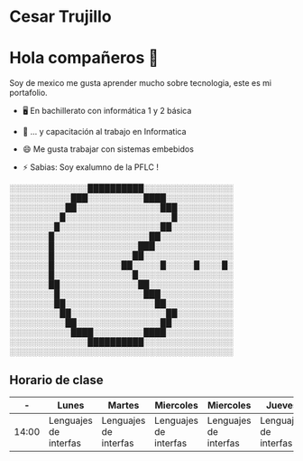# Cesar Trujillo

# Hola compañeros 👋

Soy de mexico me gusta aprender mucho sobre tecnologia, este es mi portafolio.


- 🖥 En bachillerato con informática 1 y 2 básica

- 📲 ... y capacitación al trabajo en Informatica

- 😄 Me gusta trabajar con sistemas embebidos

- ⚡ Sabias: Soy exalumno de la PFLC !


░░░░░░░░░░░░░░██████████░░░░░░░░░░░░░░░░
░░░░░░░░░░░███░░░░░░░░░░████░░░░░░░░░░░░
░░░░░░░░░░██░░░░░░░░░░░░░░░███░░░░░░░░░░
░░░░░░░░░█░░░░░░░░░░░░░░░░░░░█░░░░░░░░░░
░░░░░░░░█░░░░░░░░░░░░░░░░░░██░░░░░░░░░░░
░░░░░░░█░░░░░░░░░░░░░░░░░██░░░░░░░░░░░░░
░░░░░░░█░░░░░░░░░░░░░░░███░░░░░░░░░░░░░░
░░░░░░░█░░░░░░░░░░░░░░██░░░░░░░░░░░░░░░░
░░░░░░░█░░░░░░░░░░░░██░░░░░█░░░░░█░░░░█░
░░░░░░░█░░░░░░░░░░░░░░█░░░░░░░░░░░░░░░░░
░░░░░░░██░░░░░░░░░░░░░░██░░░░░░░░░░░░░░░
░░░░░░░░█░░░░░░░░░░░░░░░███░░░░░░░░░░░░░
░░░░░░░░██░░░░░░░░░░░░░░░░██░░░░░░░░░░░░
░░░░░░░░░██░░░░░░░░░░░░░░░░░██░░░░░░░░░░
░░░░░░░░░░██░░░░░░░░░░░░░░░██░░░░░░░░░░░
░░░░░░░░░░░████░░░░░░░░░████░░░░░░░░░░░░
░░░░░░░░░░░░░░██████████░░░░░░░░░░░░░░░░
░░░░░░░░░░░░░░░░░░░░░░░░░░░░░░░░░░░░░░░░


## Horario de clase

| -                       | Lunes                | Martes                | Miercoles             | Miercoles             | Jueves                | Viernes               | 
| -------------           | -------------        | -------------         | -------------         | -------------         | -------------         | -------------         |
| 14:00                   |Lenguajes de interfas | Lenguajes de interfas | Lenguajes de interfas | Lenguajes de interfas | Lenguajes de interfas | Lenguajes de interfas |
